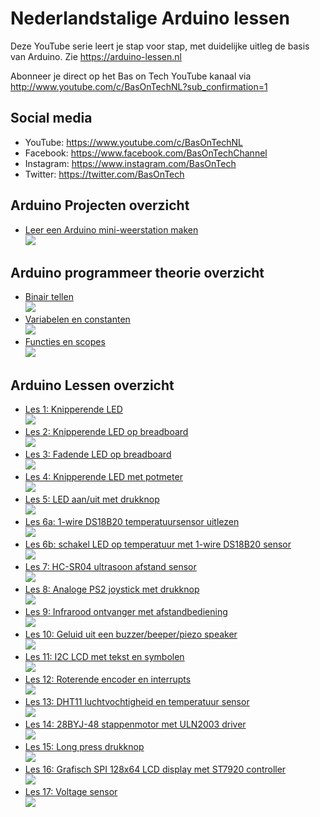 # Nederlandstalige Arduino lessen

Deze YouTube serie leert je stap voor stap, met duidelijke uitleg de basis van Arduino. Zie https://arduino-lessen.nl

Abonneer je direct op het Bas on Tech YouTube kanaal via http://www.youtube.com/c/BasOnTechNL?sub_confirmation=1

## Social media
- YouTube:    https://www.youtube.com/c/BasOnTechNL
- Facebook:   https://www.facebook.com/BasOnTechChannel
- Instagram:  https://www.instagram.com/BasOnTech
- Twitter:    https://twitter.com/BasOnTech

## Arduino Projecten overzicht
- [Leer een Arduino mini-weerstation maken](https://www.youtube.com/watch?v=WHSDtcwUx2Y)  
[![](https://i.ytimg.com/vi/WHSDtcwUx2Y/mqdefault.jpg)](https://www.youtube.com/watch?v=WHSDtcwUx2Y)

## Arduino programmeer theorie overzicht
- [Binair tellen](https://www.youtube.com/watch?v=kG8_L59gmVU)  
[![](https://i.ytimg.com/vi/kG8_L59gmVU/mqdefault.jpg)](https://www.youtube.com/watch?v=kG8_L59gmVU)
- [Variabelen en constanten](https://www.youtube.com/watch?v=Tjs2vnAbpo8)  
[![](https://i.ytimg.com/vi/Tjs2vnAbpo8/mqdefault.jpg)](https://www.youtube.com/watch?v=Tjs2vnAbpo8)
- [Functies en scopes](https://www.youtube.com/watch?v=F4gu9rXmHks)  
[![](https://i.ytimg.com/vi/F4gu9rXmHks/mqdefault.jpg)](https://www.youtube.com/watch?v=F4gu9rXmHks)

## Arduino Lessen overzicht
- [Les 1: Knipperende LED](https://www.youtube.com/watch?v=meo_OyqEbiM)  
[![](https://i.ytimg.com/vi/meo_OyqEbiM/mqdefault.jpg)](https://www.youtube.com/watch?v=meo_OyqEbiM)
- [Les 2: Knipperende LED op breadboard](https://www.youtube.com/watch?v=KgMocAMAJvg)  
[![](https://i.ytimg.com/vi/KgMocAMAJvg/mqdefault.jpg)](https://www.youtube.com/watch?v=KgMocAMAJvg)
- [Les 3: Fadende LED op breadboard](https://www.youtube.com/watch?v=ii_Pn7fmZME)  
[![](https://i.ytimg.com/vi/ii_Pn7fmZME/mqdefault.jpg)](https://www.youtube.com/watch?v=ii_Pn7fmZME)
- [Les 4: Knipperende LED met potmeter](https://www.youtube.com/watch?v=eTlsoSDBz7Y)  
[![](https://i.ytimg.com/vi/eTlsoSDBz7Y/mqdefault.jpg)](https://www.youtube.com/watch?v=eTlsoSDBz7Y)
- [Les 5: LED aan/uit met drukknop](https://www.youtube.com/watch?v=HKh-zfgpzGM)  
[![](https://i.ytimg.com/vi/HKh-zfgpzGM/mqdefault.jpg)](https://www.youtube.com/watch?v=HKh-zfgpzGM)
- [Les 6a: 1-wire DS18B20 temperatuursensor uitlezen](https://www.youtube.com/watch?v=_kC0871xKks)  
[![](https://i.ytimg.com/vi/_kC0871xKks/mqdefault.jpg)](https://www.youtube.com/watch?v=_kC0871xKks)
- [Les 6b: schakel LED op temperatuur met 1-wire DS18B20 sensor](https://www.youtube.com/watch?v=e0Uv_-s0qfg)  
[![](https://i.ytimg.com/vi/e0Uv_-s0qfg/mqdefault.jpg)](https://www.youtube.com/watch?v=e0Uv_-s0qfg)
- [Les 7: HC-SR04 ultrasoon afstand sensor](https://www.youtube.com/watch?v=88DST3tytLA)  
[![](https://i.ytimg.com/vi/88DST3tytLA/mqdefault.jpg)](https://www.youtube.com/watch?v=88DST3tytLA)
- [Les 8: Analoge PS2 joystick met drukknop](https://www.youtube.com/watch?v=HZoeU0aDpBY)  
[![](https://i.ytimg.com/vi/HZoeU0aDpBY/mqdefault.jpg)](https://www.youtube.com/watch?v=HZoeU0aDpBY)
- [Les 9: Infrarood ontvanger met afstandbediening](https://www.youtube.com/watch?v=f-lRbWZ-fFs)  
[![](https://i.ytimg.com/vi/f-lRbWZ-fFs/mqdefault.jpg)](https://www.youtube.com/watch?v=f-lRbWZ-fFs)
- [Les 10: Geluid uit een buzzer/beeper/piezo speaker](https://www.youtube.com/watch?v=ouRahrmCu4k)  
[![](https://i.ytimg.com/vi/ouRahrmCu4k/mqdefault.jpg)](https://www.youtube.com/watch?v=ouRahrmCu4k)
- [Les 11: I2C LCD met tekst en symbolen](https://www.youtube.com/watch?v=o9TrnCcZAGY)  
[![](https://i.ytimg.com/vi/o9TrnCcZAGY/mqdefault.jpg)](https://www.youtube.com/watch?v=o9TrnCcZAGY)
- [Les 12: Roterende encoder en interrupts](https://www.youtube.com/watch?v=tmYPuIvSdrg)  
[![](https://i.ytimg.com/vi/tmYPuIvSdrg/mqdefault.jpg)](https://www.youtube.com/watch?v=tmYPuIvSdrg)
- [Les 13: DHT11 luchtvochtigheid en temperatuur sensor](https://www.youtube.com/watch?v=2eKUI7Cq1nM)  
[![](https://i.ytimg.com/vi/2eKUI7Cq1nM/mqdefault.jpg)](https://www.youtube.com/watch?v=2eKUI7Cq1nM)
- [Les 14: 28BYJ-48 stappenmotor met ULN2003 driver](https://www.youtube.com/watch?v=4CtMKN3wuDA)  
[![](https://i.ytimg.com/vi/4CtMKN3wuDA/mqdefault.jpg)](https://www.youtube.com/watch?v=4CtMKN3wuDA)
- [Les 15: Long press drukknop](https://www.youtube.com/watch?v=O4Sqq56CZUE)  
[![](https://i.ytimg.com/vi/O4Sqq56CZUE/mqdefault.jpg)](https://www.youtube.com/watch?v=O4Sqq56CZUE)
- [Les 16: Grafisch SPI 128x64 LCD display met ST7920 controller](https://www.youtube.com/watch?v=bo3I4XBHRGY)  
[![](https://i.ytimg.com/vi/bo3I4XBHRGY/mqdefault.jpg)](https://www.youtube.com/watch?v=bo3I4XBHRGY)
- [Les 17: Voltage sensor](https://www.youtube.com/watch?v=GyeyOUjbjmE)  
[![](https://i.ytimg.com/vi/GyeyOUjbjmE/mqdefault.jpg)](https://www.youtube.com/watch?v=GyeyOUjbjmE)


